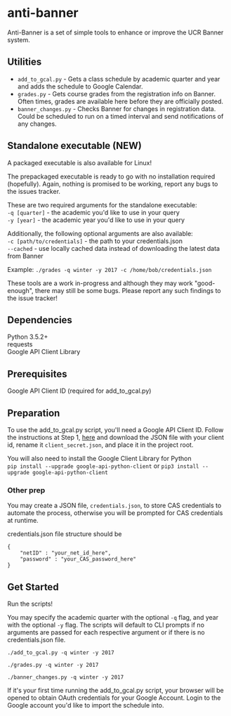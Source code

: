 # anti-banner
Anti-Banner is a set of simple tools to enhance or improve the UCR Banner 
system.

## Utilities
* `add_to_gcal.py` - Gets a class schedule by academic quarter and year and adds 
the schedule to Google Calendar.  
* `grades.py` - Gets course grades from the registration info on Banner. Often 
times, grades are available here before they are officially posted.  
* `banner_changes.py` - Checks Banner for changes in registration data. 
Could be scheduled to run on a timed interval and send notifications of any 
changes.

## Standalone executable (NEW)
A packaged executable is also available for Linux!

The prepackaged executable is ready to go with no installation required 
(hopefully). Again, nothing is promised to be working, report any bugs to the 
issues tracker.

These are two required arguments for the standalone executable:  
`-q [quarter]` - the academic you'd like to use in your query  
`-y [year]` - the academic year you'd like to use in your query  

Additionally, the following optional arguments are also available:  
`-c [path/to/credentials]` - the path to your credentials.json  
`--cached` - use locally cached data instead of downloading the latest data 
from Banner

Example: `./grades -q winter -y 2017 -c /home/bob/credentials.json`

These tools are a work in-progress and although they may work "good-enough", 
there may still be some bugs. Please report any such findings to the issue 
tracker!

## Dependencies
Python 3.5.2+  
requests  
Google API Client Library

## Prerequisites
Google API Client ID (required for add_to_gcal.py)

## Preparation
To use the add_to_gcal.py script, you'll need a Google API Client ID. Follow 
the instructions at Step 1,
[here](https://developers.google.com/google-apps/calendar/quickstart/python)
and download the JSON file with your client id, rename it
`client_secret.json`, and place it in the project root.

You will also need to install the Google Client Library for Python  
`pip install --upgrade google-api-python-client` 
or 
`pip3 install --upgrade google-api-python-client`

### Other prep
You may create a JSON file, `credentials.json`, to store CAS credentials to 
automate the process, otherwise you will be prompted for CAS credentials at 
runtime.  

credentials.json file structure should be  
```
{
    "netID" : "your_net_id_here",
    "password" : "your_CAS_password_here"
}
```

## Get Started
Run the scripts!  

You may specify the academic quarter with the optional `-q` flag, and year 
with the optional `-y` flag. The scripts will default to CLI prompts if no 
arguments are passed for each respective argument or if there is no 
credentials.json file.  

`./add_to_gcal.py -q winter -y 2017`  

`./grades.py -q winter -y 2017`

`./banner_changes.py -q winter -y 2017`

If it's your first time running the add_to_gcal.py script, your browser will be 
opened to obtain OAuth credentials for your Google Account. Login to the Google 
account you'd like to import the schedule into.
